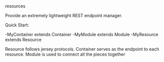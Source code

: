 resources

Provide an extremely lightweight REST endpoint manager.

Quick Start:

-MyContainer extends Container
-MyModule extends Module
-MyResource extends Resource

Resource follows jersey protocols.
Container serves as the endpoint to each resource.
Module is used to connect all the pieces together
